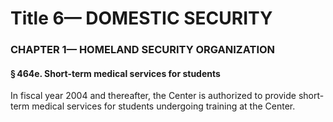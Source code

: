 
# Title 6— DOMESTIC SECURITY
### CHAPTER 1— HOMELAND SECURITY ORGANIZATION
#### § 464e. Short-term medical services for students

In fiscal year 2004 and thereafter, the Center is authorized to provide short-term medical services for students undergoing training at the Center.
